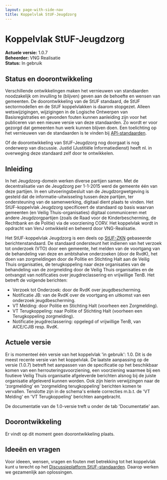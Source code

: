 ```yaml
---
layout: page-with-side-nav
title: Koppelvlak StUF-Jeugdzorg
---
```

# Koppelvlak StUF-Jeugdzorg

**Actuele versie:** 1.0.7  
**Beheerder:**  VNG Realisatie<br/>
**Status:** In gebruik

## Status en doorontwikkeling
Verschillende ontwikkelingen maken het vernieuwen van standaarden noodzakelijk om invulling te (blijven) geven aan de behoefte en wensen van gemeenten. De doorontwikkeling van de StUF standaard, de StUF sectormodellen en de StUF koppelvlakken is daarom stopgezet. Alleen wetswijzigingen, wijzigingen in de Logische Ontwerpen van Basisregistraties en gevonden fouten kunnen aanleiding zijn voor het publiceren van een nieuwe versie van deze standaarden. Zo wordt er voor gezorgd dat gemeenten hun werk kunnen blijven doen. Een toelichting op het vernieuwen van de standaarden is te vinden bij [API-standaarden](https://vng-realisatie.github.io/Standaarden/API-standaarden).

Of de doorontwikkeling van StUF-Jeugdzorg nog doorgaat is nog onderwerp van discussie. Justid (Justitiële Informatiedienst) heeft nl. in overweging deze standaard zelf door te ontwikkelen.

## Inleiding
In het Jeugdzorg-domein werken diverse partijen samen. Met de
decentralisatie van de Jeugdzorg per 1-1-2015 werd de gemeente één van
deze partijen. In een uitvoeringsbesluit van de Jeugdzorgwetgeving is
gesteld dat de informatie-uitwisseling tussen deze partijen, ter
ondersteuning van de samenwerking, digitaal dient plaats te vinden. Het
StUF-koppelvlak Jeugdzorg specificeert de standaard op basis waarvan
gemeenten (en Veilig Thuis-organisaties) digitaal communiceren met
andere Jeugdzorgpartijen (zoals de Raad voor de Kinderbescherming, de
Rechtbank en de Politie) via de voorziening CORV. Het
koppelvlak wordt in opdracht van VenJ ontwikkeld en beheerd door
VNG-Realisatie.  

Het StUF-koppelvlak Jeugdzorg is een deels op
[StUF-ZKN](https://vng-realisatie.github.io/StUF-ZKN/) gebaseerde
berichtenstandaard. De standaard ondersteunt het indienen van het
verzoek tot onderzoek (VTO) door een gemeente, het melden van de
voortgang van de behandeling van deze en ambtshalve onderzoeken (door de
RvdK), het doen van zorgmeldingen door de Politie en Stichting Halt aan
de Veilig Thuis organisaties, de terugkoppeling naar deze organisaties
van de behandeling van de zorgmelding door de Veilig Thuis organisaties
en de ontvangst van notificaties over jeugdreclassering en vrijwillige
TenB. Het betreft de volgende berichten:

- Verzoek tot Onderzoek: door de RvdK over jeugdbescherming.
- Notificatie JB: van de RvdK over de voortgang en uitkomst van een
  onderzoek jeugdbescherming.
- VT Melding: door Politie en Stichting Halt (voorheen een Zorgmelding).
- VT Terugkoppeling: naar Politie of Stichting Halt (voorheen een
  Terugkoppeling zorgmelding).
- Notificatie jeugdreclassering: opgelegd of vrijwillige TenB, van
  AICE/CJIB resp. RvdK.

## Actuele versie

Er is momenteel één versie van het koppelvlak 'in gebruik': 1.0. Dit is
de meest recente versie van het koppelvlak. De laatste aanpassing op de
versie (1.0.7) betreft het aanpassen van de specificatie op het
beschikbaar komen van een herrouteringsvoorziening, een voorziening
waarmee bij een foutieve Veilig Thuis organisatie afgeleverde berichten
alsnog bij de juiste organisatie afgeleverd kunnen worden. Ook zijn
hierin verwijzingen naar de ‘zorgmelding’ en ‘zorgmelding
terugkoppeling’ berichten komen te vervallen. Tenslotte zijn in de
schema's enkele correcties m.b.t. de 'VT Melding' en 'VT Terugkoppeling'
berichten aangebracht.

De documentatie van de 1.0-versie treft u onder de tab 'Documentatie'
aan.

## Doorontwikkeling

Er vindt op dit moment geen doorontwikkeling plaats.

## Ideeën en vragen

Voor ideeen, wensen, vragen en fouten met betrekking tot het koppelvlak
kunt u terecht op het [Discussieplatform
StUF-standaarden](https://github.com/VNG-Realisatie/StUF-Standaarden/labels/Koppelvlak%20-%20Jeugdzorg).
Daarop werken we gezamenlijk aan oplossingen.
